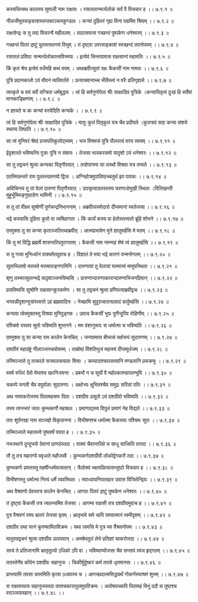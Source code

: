 कस्यचित्त्वथ कालस्य सुमाली नाम राक्षसः ।
रसातलान्मर्त्यलोकं सर्वं वै विचचार ह ।। ७.९.१ ॥

नीलजीमूतसङ्काशस्तप्तकाञ्चनकुण्डलः ।
कन्यां दुहितरं गृह्य विना पद्ममिव श्रियम् ।। ७.९.२ ॥

राक्षसेन्द्रः स तु तदा विचरन्वै महीतलम् ।
तदापश्यत्स गच्छन्तं पुष्पकेण धनेश्वरम् ।। ७.९.३ ॥

गच्छन्तं पितरं द्रष्टुं पुलस्त्यतनयं विभुम् ।
तं दृष्ट्वा ऽमरसङ्काशं स्वच्छन्दं तपनोपमम् ।। ७.९.४ ॥

रसातलं प्रविष्टः सन्मर्त्यलोकात्सविस्मयः ।
इत्येवं चिन्तयामास राक्षसानां महामतिः ।। ७.९.५ ॥

किं कृतं श्रेय इत्येवं वर्धेमहि कथं वयम् ।
अथाब्रवीत्सुतां रक्षः कैकसीं नाम नामतः ।। ७.९.६ ॥

पुत्रि प्रदानकालो ऽयं यौवनं व्यतिवर्तते ।
प्रत्याख्यानाच्च भीतैस्त्वं न वरैः प्रतिगृह्यसे ।। ७.९.७ ॥

त्वत्कृते च वयं सर्वे यन्त्रिता धर्मबुद्धयः ।
त्वं हि सर्वगुणोपेता श्रीः साक्षादिव पुत्रिके ।कन्यापितृत्वं दुःखं हि सर्वेषां मानकाङ्क्षिणाम् ।। ७.९.८ ॥

न ज्ञायते च कः कन्यां वरयेदिति कन्यके ।
। ७.९.९ ॥

त्वं हि सर्वगुणोपेता श्रीः साक्षादिव पुत्रिके ।
 मातुः कुलं पितृकुलं यत्र चैव प्रदीयते ।कुलत्रयं सदा कन्या संशये स्थाप्य तिष्ठति ।। ७.९.१० ॥

सा त्वं मुनिवरं श्रेष्ठं प्रजापतिकुलोद्भवम् ।
भज विश्रवसं पुत्रि पौलस्त्यं वरय स्वयम् ।। ७.९.११ ॥

ईदृशास्ते भविष्यन्ति पुत्राः पुत्रि न संशयः ।
तेजसा भास्करसमो यादृशो ऽयं धनेश्वरः ।। ७.९.१२ ॥

सा तु तद्वचनं श्रुत्वा कन्यका पितृगौरवात् ।
तत्रोपागम्य सा तस्थौ विश्रवा यत्र तप्यते ।। ७.९.१३ ॥

एतस्मिन्नन्तरे राम पुलस्त्यतनयो द्विजः ।
अग्निहोत्रमुपातिष्ठच्चतुर्थ इव पावकः ।। ७.९.१४ ॥

अविचिन्त्य तु तां वेलां दारुणां पितृगौरवात् ।
उपसृत्याग्रतस्तस्य चरणाधोमुखी स्थिता ।विलिखन्ती मुहुर्भूमिमङ्गुष्ठाग्रेण भामिनी ।। ७.९.१५ ॥

स तु तां वीक्ष्य सुश्रोणीं पूर्णचन्द्रनिभाननाम् ।
अब्रवीत्परमोदारो दीप्यमानां स्वतेजसा ।। ७.९.१६ ॥

भद्रे कस्यासि दुहिता कुतो वा त्वमिहागता ।
किं कार्यं कस्य वा हेतोस्तत्त्वतो ब्रूहि शोभने ।। ७.९.१७ ॥

एवमुक्ता तु सा कन्या कृताञ्जलिरथाब्रवीत् ।
आत्मप्रभावेण मुने ज्ञातुमर्हसि मे मतम् ।। ७.९.१८ ॥

किं तु मां विद्धि ब्रह्मर्षे शासनात्पितुरागताम् ।
कैकसी नाम नाम्नाहं शेषं त्वं ज्ञातुमर्हसि ।। ७.९.१९ ॥

स तु गत्वा मुनिर्ध्यानं वाक्यमेतदुवाच ह ।
विज्ञातं ते मया भद्रे कारणं यन्मनोगतम् ।। ७.९.२० ॥

सुताभिलाषो मत्तस्ते मत्तमातङ्गगामिनि ।
दारुणायां तु वेलायां यस्मात्त्वं मामुपस्थिता ।। ७.९.२१ ॥

शृणु तस्मात्सुतान्भद्रे यादृशाञ्जनयिष्यसि ।
दारुणान्दारुणाकारान्दारुणाभिजनप्रियान् ।। ७.९.२२ ॥

प्रसविष्यसि सुश्रोणि राक्षसान्क्रूरकर्मणः ।
सा तु तद्वचनं श्रुत्वा प्रणिपत्याब्रवीद्वचः ।। ७.९.२३ ॥

भगवन्नीदृशान्पुत्रांस्त्वत्तो ऽहं ब्रह्मवादिनः ।
नेच्छामि सुदुराचारान्प्रसादं कर्तुमर्हसि ।। ७.९.२४ ॥

कन्यया त्वेवमुक्तस्तु विश्रवा मुनिपुङ्गवः ।
उवाच कैकसीं भूयः पूर्णेन्दुरिव रोहिणीम् ।। ७.९.२५ ॥

पश्चिमो यस्तव सुतो भविष्यति शुभानने ।
मम वंशानुरूपः स धर्मात्मा च भविष्यति ।। ७.९.२६ ॥

एवमुक्ता तु सा कन्या राम कालेन केनचित् ।
जनयामास बीभत्सं रक्षोरूपं सुदारुणम् ।। ७.९.२७ ॥

दशग्रीवं महादंष्ट्रं नीलाञ्जनचयोपमम् ।
ताम्रोष्ठं विंशतिभुजं महास्यं दीप्तमूर्धजम् ।। ७.९.२८ ॥

तस्मिञ्जाते तु तत्काले सज्वालकवलाः शिवाः ।
क्रव्यादाश्चापसव्यानि मण्डलानि प्रचक्रमुः ।। ७.९.२९ ॥

ववर्ष रुधिरं देवो मेघाश्च खरनिःस्वनाः ।
प्रबभौ न च सूर्यो वै महोल्काश्चापतन्भुवि ।। ७.९.३० ॥

चकम्पे जगती चैव ववुर्वाताः सुदारुणाः ।
अक्षोभ्यः क्षुभितश्चैव समुद्रः सरितां पतिः ।। ७.९.३१ ॥

अथ नामाकरोत्तस्य पितामहसमः पिता ।
दशग्रीवः प्रसूतो ऽयं दशग्रीवो भविष्यति ।। ७.९.३२ ॥

तस्य त्वनन्तरं जातः कुम्भकर्णो महाबलः ।
प्रमाणाद्यस्य विपुलं प्रमाणं नेह विद्यते ।। ७.९.३३ ॥

ततः शूर्पणखा नाम सञ्जज्ञे विकृतानना ।
विभीषणश्च धर्मात्मा कैकस्याः पश्चिमः सुतः ।। ७.९.३४ ॥

तस्मिञ्जाते महासत्त्वे पुष्पवर्षं पपात ह ।
। ७.९.३५ ॥

नभःस्थाने दुन्दुभयो देवानां प्राणदंस्तदा ।
वाक्यं चैवान्तरिक्षे च साधु साध्विति तत्तदा ।। ७.९.३६ ॥

तौ तु तत्र महारण्ये ववृधाते महौजसौ ।
कुम्भकर्णदशग्रीवौ लोकोद्वेगकरौ तदा ।। ७.९.३७ ॥

कुम्भकर्णः प्रमत्तस्तु महर्षीन्धर्मवत्सलान् ।
त्रैलोक्यं भक्षयन्नित्यासन्तुष्टो विचचार ह ।। ७.९.३८ ॥

विभीषणस्तु धर्मात्मा नित्यं धर्मे व्यवस्थितः ।
स्वाध्यायनियताहार उवास विजितेन्द्रियः ।। ७.९.३९ ॥

अथ वैश्रवणो देवस्तत्र कालेन केनचित् ।
आगतः पितरं द्रष्टुं पुष्पकेण धनेश्वरः ।। ७.९.४० ॥

तं दृष्ट्वा कैकसी तत्र ज्वलन्तमिव तेजसा ।
आगम्य राक्षसी तत्र दशग्रीवमुवाच ह ।। ७.९.४१ ॥

पुत्र वैश्रवणं पश्य भ्रातरं तेजसा वृतम् ।
भ्रातृभावे समे चापि पश्यात्मानं त्वमीदृशम् ।। ७.९.४२ ॥

दशग्रीव तथा यत्नं कुरुष्वामितविक्रम ।
यथा त्वमसि मे पुत्र भव र्वैश्रवणोपमः ।। ७.९.४३ ॥

मातुस्तद्वचनं श्रुत्वा दशग्रीवः प्रतापवान् ।
अमर्षमतुलं लेभे प्रतिज्ञां चाकरोत्तदा ।। ७.९.४४ ॥

सत्यं ते प्रतिजानामि भ्रातृतुल्यो ऽधिको ऽपि वा ।
भविष्याम्योजसा चैव सन्तापं त्यज हृद्गतम् ।। ७.९.४५ ॥

ततस्तेनैव कोपेन दशग्रीवः सहानुजः ।
चिकीर्षुर्दुष्करं कर्म तपसे धृतमानसः ।। ७.९.४६ ॥

प्राप्स्यामि तपसा काममिति कृत्वा ऽध्यवस्य च ।
आगच्छदात्मसिद्ध्यर्थं गोकर्णस्याश्रमं शुभम् ।। ७.९.४७ ॥

स राक्षसस्तत्र सहानुजस्तदा तपश्चकारातुलमुग्रविक्रमः ।
अतोषयच्चापि पितामहं विभुं ददौ स तुष्टश्च वराञ्जयावहान् ।। ७.९.४८ ।।

